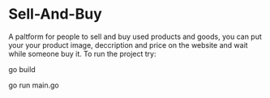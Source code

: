 # Sell-And-Buy
A paltform for people to sell and buy used products and goods, you can put your your product image, deccription and price on the website and wait while someone buy it.
To run the project try:

go build

go run main.go
